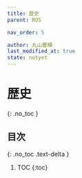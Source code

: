 ```yaml
---
title: 歴史
parent: ROS

nav_order: 5

author: 丸山響輝
last_modified_at: true
state: notyet
---
```


# **歴史**
{: .no_toc }

## 目次
{: .no_toc .text-delta }

1. TOC
{:toc}